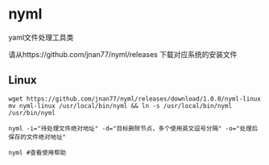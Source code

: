 # nyml
yaml文件处理工具类

请从https://github.com/jnan77/nyml/releases 下载对应系统的安装文件

## Linux
```
wget https://github.com/jnan77/nyml/releases/download/1.0.0/nyml-linux
mv nyml-linux /usr/local/bin/nyml && ln -s /usr/local/bin/nyml /usr/bin/nyml

nyml -i="待处理文件绝对地址" -d="目标删除节点，多个使用英文逗号分隔" -o="处理后保存的文件绝对地址"

nyml #查看使用帮助
```
